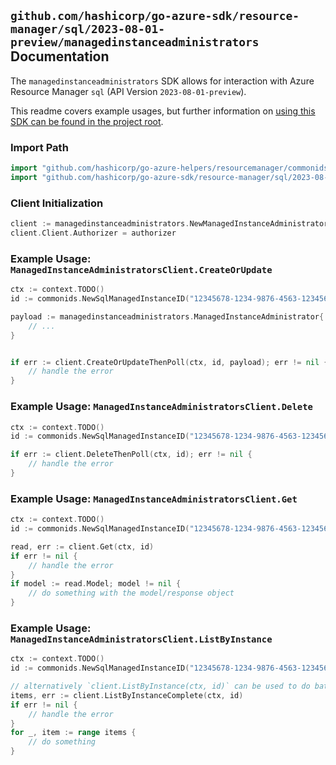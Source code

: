 
## `github.com/hashicorp/go-azure-sdk/resource-manager/sql/2023-08-01-preview/managedinstanceadministrators` Documentation

The `managedinstanceadministrators` SDK allows for interaction with Azure Resource Manager `sql` (API Version `2023-08-01-preview`).

This readme covers example usages, but further information on [using this SDK can be found in the project root](https://github.com/hashicorp/go-azure-sdk/tree/main/docs).

### Import Path

```go
import "github.com/hashicorp/go-azure-helpers/resourcemanager/commonids"
import "github.com/hashicorp/go-azure-sdk/resource-manager/sql/2023-08-01-preview/managedinstanceadministrators"
```


### Client Initialization

```go
client := managedinstanceadministrators.NewManagedInstanceAdministratorsClientWithBaseURI("https://management.azure.com")
client.Client.Authorizer = authorizer
```


### Example Usage: `ManagedInstanceAdministratorsClient.CreateOrUpdate`

```go
ctx := context.TODO()
id := commonids.NewSqlManagedInstanceID("12345678-1234-9876-4563-123456789012", "example-resource-group", "managedInstanceValue")

payload := managedinstanceadministrators.ManagedInstanceAdministrator{
	// ...
}


if err := client.CreateOrUpdateThenPoll(ctx, id, payload); err != nil {
	// handle the error
}
```


### Example Usage: `ManagedInstanceAdministratorsClient.Delete`

```go
ctx := context.TODO()
id := commonids.NewSqlManagedInstanceID("12345678-1234-9876-4563-123456789012", "example-resource-group", "managedInstanceValue")

if err := client.DeleteThenPoll(ctx, id); err != nil {
	// handle the error
}
```


### Example Usage: `ManagedInstanceAdministratorsClient.Get`

```go
ctx := context.TODO()
id := commonids.NewSqlManagedInstanceID("12345678-1234-9876-4563-123456789012", "example-resource-group", "managedInstanceValue")

read, err := client.Get(ctx, id)
if err != nil {
	// handle the error
}
if model := read.Model; model != nil {
	// do something with the model/response object
}
```


### Example Usage: `ManagedInstanceAdministratorsClient.ListByInstance`

```go
ctx := context.TODO()
id := commonids.NewSqlManagedInstanceID("12345678-1234-9876-4563-123456789012", "example-resource-group", "managedInstanceValue")

// alternatively `client.ListByInstance(ctx, id)` can be used to do batched pagination
items, err := client.ListByInstanceComplete(ctx, id)
if err != nil {
	// handle the error
}
for _, item := range items {
	// do something
}
```
